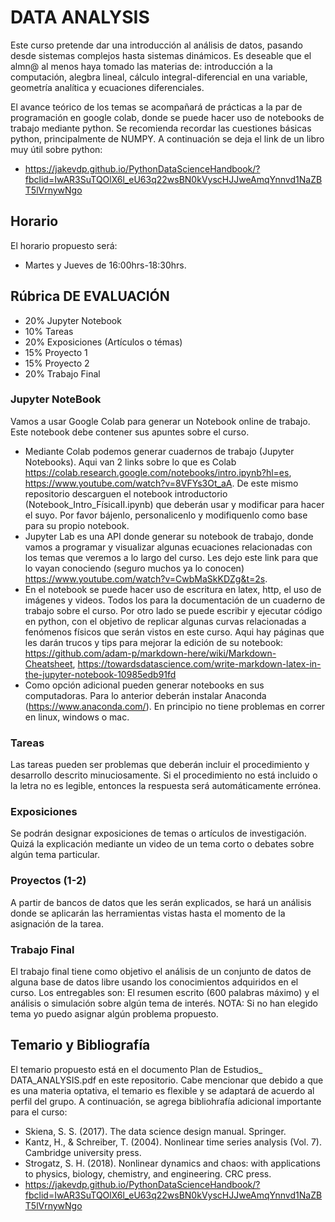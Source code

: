 # DATA ANALYSIS
Este curso pretende dar una introducción al análisis de datos, pasando desde sistemas complejos hasta sistemas dinámicos. Es deseable que el almn@
al menos haya tomado las materias de: introducción a la computación, alegbra lineal, cálculo integral-diferencial en una variable, geometría analítica y ecuaciones diferenciales.

El avance teórico de los temas se acompañará de prácticas a la par de programación en google colab, donde se puede hacer uso de notebooks de trabajo mediante python. Se recomienda recordar las cuestiones básicas python, principalmente de NUMPY. A continuación se deja el link de un libro muy útil sobre python:
* https://jakevdp.github.io/PythonDataScienceHandbook/?fbclid=IwAR3SuTQOlX6l_eU63q22wsBN0kVyscHJJweAmqYnnvd1NaZBT5lVrnywNgo

## Horario
El horario propuesto será:
* Martes y Jueves de 16:00hrs-18:30hrs.

## Rúbrica DE EVALUACIÓN
* 20% Jupyter Notebook
* 10% Tareas
* 20% Exposiciones (Artículos o témas)
* 15% Proyecto 1
* 15% Proyecto 2
* 20% Trabajo Final

### Jupyter NoteBook
Vamos a usar Google Colab para generar un Notebook online de trabajo. Este notebook debe contener sus apuntes sobre el curso.

* Mediante Colab podemos generar cuadernos de trabajo (Jupyter Notebooks). Aqui van 2 links sobre lo que es Colab  https://colab.research.google.com/notebooks/intro.ipynb?hl=es, https://www.youtube.com/watch?v=8VFYs3Ot_aA.  De este mismo repositorio descarguen el notebook  introductorio (Notebook_Intro_FísicaII.ipynb) que deberán usar y modificar para hacer el suyo. Por favor bájenlo, personalicenlo y modifiquenlo como base para su propio notebook.
* Jupyter Lab es una API donde generar su notebook de trabajo, donde vamos a programar y visualizar algunas ecuaciones relacionadas con los temas que veremos a lo largo del curso. Les dejo este link para que lo vayan conociendo (seguro muchos ya lo conocen) https://www.youtube.com/watch?v=CwbMaSkKDZg&t=2s.
* En el notebook se puede hacer uso de escritura en latex, http, el uso de imágenes y videos. Todos los para la documentación de un cuaderno de trabajo sobre el curso. Por otro lado se puede escribir y ejecutar código en python, con el objetivo de replicar algunas curvas relacionadas a fenómenos físicos que serán vistos en este curso. Aqui hay páginas que les darán trucos y tips para mejorar la edición de su notebook: https://github.com/adam-p/markdown-here/wiki/Markdown-Cheatsheet, https://towardsdatascience.com/write-markdown-latex-in-the-jupyter-notebook-10985edb91fd
* Como opción adicional pueden generar notebooks en sus computadoras. Para lo anterior deberán instalar Anaconda (https://www.anaconda.com/). En principio no tiene problemas en correr en linux, windows o mac. 

### Tareas
Las tareas pueden ser problemas que deberán incluir el procedimiento y desarrollo descrito minuciosamente. Si el procedimiento no está incluido o la letra no es legible, entonces la respuesta será automáticamente errónea.

### Exposiciones
Se podrán designar exposiciones de temas o artículos de investigación. Quizá la explicación mediante un video de un tema corto o debates sobre algún tema particular.

### Proyectos (1-2)
A partir de bancos de datos que les serán explicados, se hará un análisis donde se aplicarán las herramientas vistas hasta el momento de la asignación de la tarea.

### Trabajo Final
El trabajo final tiene como objetivo el análisis de un conjunto de datos de alguna base de datos libre usando los conocimientos adquiridos en el curso. Los entregables son: El resumen escrito (600 palabras máximo) y el análisis o simulación sobre algún tema de interés.
NOTA: Si no han elegido tema yo puedo asignar algún problema propuesto.

## Temario y Bibliografía
El temario propuesto está en el documento Plan de Estudios_ DATA_ANALYSIS.pdf en este repositorio. Cabe mencionar que debido a que es una materia optativa, el temario es flexible y se adaptará de acuerdo al perfil del grupo. A continuación, se agrega bibliohrafía adicional importante para el curso:

* Skiena, S. S. (2017). The data science design manual. Springer.
* Kantz, H., & Schreiber, T. (2004). Nonlinear time series analysis (Vol. 7). Cambridge university press.
* Strogatz, S. H. (2018). Nonlinear dynamics and chaos: with applications to physics, biology, chemistry, and engineering. CRC press.
* https://jakevdp.github.io/PythonDataScienceHandbook/?fbclid=IwAR3SuTQOlX6l_eU63q22wsBN0kVyscHJJweAmqYnnvd1NaZBT5lVrnywNgo
